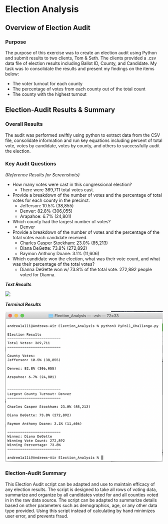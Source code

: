 # Election Analysis
## Overview of Election Audit
### Purpose
The purpose of this exercise was to create an election audit using Python and submit results to two clients, Tom & Seth. The clients provided a .csv data file of election results including Ballot ID, County, and Candidate. My task was to consolidate the results and present my findings on the items below:
- The voter turnout for each county
- The percentage of votes from each county out of the total count
- The county with the highest turnout
## Election-Audit Results & Summary
### Overall Results
The audit was performed swiftly using python to extract data from the CSV file, consolidate information and run key equations including percent of total vote, votes by candidate, votes by county, and others to successfully audit the election.

### Key Audit Questions
*(Reference Results for Screenshots)*
- How many votes were cast in this congressional election? 
  - There were 369,711 total votes cast.
- Provide a breakdown of the number of votes and the percentage of total votes for each county in the precinct.
  - Jefferson: 10.5% (38,855)
  - Denver: 82.8% (306,055)
  - Arapahoe: 6.7% (24,801)
- Which county had the largest number of votes?
  - Denver
- Provide a breakdown of the number of votes and the percentage of the total votes each candidate received.
  - Charles Casper Stockham: 23.0% (85,213)
  - Diana DeGette: 73.8% (272,892)
  - Raymon Anthony Doane: 3.1% (11,606)
- Which candidate won the election, what was their vote count, and what was their percentage of the total votes?
  - Dianna DeGette won w/ 73.8% of the total vote. 272,892 people voted for Dianna.

***Text Results***

![](/Resources/Screenshots/Results_.png)

***Terminal Results***

![](/Resources/Screenshots/Terminal_Results.png)

### Election-Audit Summary
This Election Audit script can be adapted and use to maintain efficacy of any election results. The script is designed to take all rows of voting data, summarize and organize by all candidates voted for and all counties voted in in the raw data source. The script can be adapted to summarize details based on other parameters such as demographics, age, or any other data type provided. Using this script instead of calculating by hand minimizes user error, and prevents fraud.
